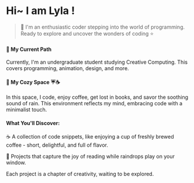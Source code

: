 # Hi~  I am Lyla !  

>🌸 I'm an enthusiastic coder stepping into the world of programming. 
    Ready to explore and uncover the wonders of coding ⭐

#### 🐋 My Current Path    
Currently, I'm an undergraduate student studying Creative Computing. This covers programming, animation, design, and more.


#### 📃 My Cozy Space ☔☕
In this space, I code, enjoy coffee, get lost in books, and savor the soothing sound of rain. This environment reflects my mind, embracing code with a minimalist touch.


#### What You'll Discover:
☕️ A collection of code snippets, like enjoying a cup of freshly brewed coffee - short, delightful, and full of flavor.

📖 Projects that capture the joy of reading while raindrops play on your window. 

Each project is a chapter of creativity, waiting to be explored.
